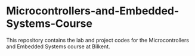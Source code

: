 # Microcontrollers-and-Embedded-Systems-Course
This repository contains the lab and project codes for the Microcontrollers and Embedded Systems course at Bilkent.
